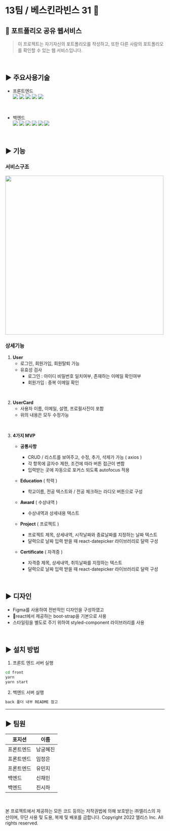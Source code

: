 # 13팀 / 베스킨라빈스 31 🍦
   
##  📌 포트폴리오 공유 웹서비스
> 이 프로젝트는 자기자신의 포트폴리오를 작성하고, 또한 다른 사람의 포트폴리오를 확인할 수 있는 웹 서비스입니다.   
   
 <br> 

## ► 주요사용기술

 - 프론트엔드 <br>
 <img src="https://img.shields.io/badge/JavaScript-ECD53F?
          style=flat		//배지 스타일
          &logoColor=white"/>
 <img src="https://img.shields.io/badge/React-61DAFB?
          style=flat		//배지 스타일
          &logoColor=white"/>
 <img src="https://img.shields.io/badge/Bootstrap-7952B3?
          style=flat		//배지 스타일
          &logoColor=white"/>
<img src="https://img.shields.io/badge/styled-components-DB7093?
style=flat		//배지 스타일
&logoColor=white"/>
<img src="https://img.shields.io/badge/Axios-5A29E4?
style=flat		//배지 스타일
&logoColor=white"/>

<br>

 - 백엔드<br>
 <img src="https://img.shields.io/badge/JavaScript-ECD53F?
          style=flat		//배지 스타일
          &logoColor=white"/>
  <img src="https://img.shields.io/badge/Node.js-339933?
          style=flat		//배지 스타일
          &logoColor=white"/>
  <img src="https://img.shields.io/badge/MongoDB-00A98F?
          style=flat		//배지 스타일
          &logoColor=white"/>
  <img src="https://img.shields.io/badge/Mongoose-FF6550?
          style=flat		//배지 스타일
          &logoColor=white"/>
  <img src="https://img.shields.io/badge/multer-9999FF?
          style=flat		//배지 스타일
          &logoColor=white"/>
  <img src="https://img.shields.io/badge/sharp-5A45FF?
          style=flat		//배지 스타일
          &logoColor=white"/>

 
 <br> 

## ► 기능

### 서비스구조

<img src="/uploads/ffaaa6bede8b148b3072dfb2bc26578f/스크린샷_2022-09-02_오후_4.56.11.png" width ="500" height=auto>

<br> 

### 상세기능

1. **User**
	- 로그인, 회원가입, 회원탈퇴 가능
	- 유효성 검사 
		- 로그인 :  아이디 비밀번호 일치여부, 존재하는 이메일 확인여부
		- 회원가입 : 중복 이메일 확인
<br> 

2. **UserCard**
	- 사용자 이름, 이메일, 설명, 프로필사진이 포함
	- 위의 내용은 모두 수정가능
<br> 

3.  **4가지 MVP** 
	- **공통사항**
		- CRUD  / 리스트를 보여주고, 수정, 추가, 삭제가 가능 ( axios )
		- 각 항목에 글자수 제한, 조건에 따라 버튼 접근이 변함
		- 입력받는 곳에 자동으로 포커스 되도록 autofocus 적용
		
	-  **Education** ( 학력 )
		- 학교이름, 전공 텍스트와 / 전공 체크하는 라디오 버튼으로 구성
	
	-  **Award** ( 수상내역 )
		- 수상내역과 상세내용 텍스트
		
	- **Project** ( 프로젝트 )
		- 프로젝트 제목, 상세내역, 시작날짜와 종료날짜를 지정하는 날짜  텍스트
		- 달력으로 날짜 입력 받을 때 react-datepicker 라이브러리로 달력 구성
	
	- **Certificate** ( 자격증 )
		- 자격증 제목, 상세내역, 취득날짜를 지정하는 텍스트
		- 달력으로 날짜 입력 받을 때 react-datepicker 라이브러리로 달력 구성
<br> 

## ► 디자인

- Figma를 사용하여 전반적인 디자인을 구성하였고   
- react에서 제공하는 boot-strap을 기본으로 사용
- 스타일링을 별도로 주기 위하여  styled-component 라이브러리를 사용

<br>

## ► 설치 방법

1. 프론트 엔드 서버 실행

```bash
cd front
yarn
yarn start
```

2. 백엔드 서버 실행

```bash
back 폴더 내부 README 참고
```

---

## ► 팀원
|  포지션|이름  |
|--|--|
|프론트엔드| 남궁혜진  |
| 프론트엔드 | 임정은 |
| 프론트엔드 | 유민지 |
| 백엔드 | 신채민 |
| 백엔드 | 진시하 |
   
 <br>    

본 프로젝트에서 제공하는 모든 코드 등의는 저작권법에 의해 보호받는 ㈜엘리스의 자산이며, 무단 사용 및 도용, 복제 및 배포를 금합니다.
Copyright 2022 엘리스 Inc. All rights reserved.
